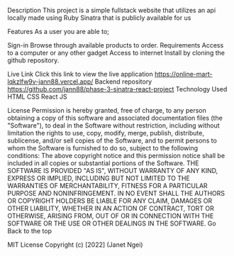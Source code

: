 Description
This project is a simple fullstack website that utilizes an api locally made using Ruby Sinatra that is publicly available for us

Features
As a user you are able to;

Sign-in
Browse through available products to order.
Requirements
Access to a computer or any other gadget
Access to internet
Install by cloning the github repository.

Live Link
Click this link to view the live application https://online-mart-lqkzlfw9v-jann88.vercel.app/
Backend repository
https://github.com/jann88/phase-3-sinatra-react-project
Technology Used
HTML 
CSS 
React JS 

License
Permission is hereby granted, free of charge, to any person obtaining a copy of this software and associated documentation files (the "Software"), to deal in the Software without restriction, including without limitation the rights to use, copy, modify, merge, publish, distribute, sublicense, and/or sell copies of the Software, and to permit persons to whom the Software is furnished to do so, subject to the following conditions: The above copyright notice and this permission notice shall be included in all copies or substantial portions of the Software. THE SOFTWARE IS PROVIDED "AS IS", WITHOUT WARRANTY OF ANY KIND, EXPRESS OR IMPLIED, INCLUDING BUT NOT LIMITED TO THE WARRANTIES OF MERCHANTABILITY, FITNESS FOR A PARTICULAR PURPOSE AND NONINFRINGEMENT. IN NO EVENT SHALL THE AUTHORS OR COPYRIGHT HOLDERS BE LIABLE FOR ANY CLAIM, DAMAGES OR OTHER LIABILITY, WHETHER IN AN ACTION OF CONTRACT, TORT OR OTHERWISE, ARISING FROM, OUT OF OR IN CONNECTION WITH THE SOFTWARE OR THE USE OR OTHER DEALINGS IN THE SOFTWARE. Go Back to the top




MIT License Copyright (c) [2022] (Janet Ngei)


